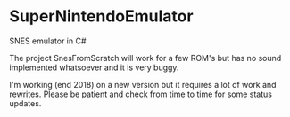 # SuperNintendoEmulator
SNES emulator in C#

The project SnesFromScratch will work for a few ROM's but has no sound implemented whatsoever and it is very buggy.

I'm working (end 2018) on a new version but it requires a lot of work and rewrites.
Please be patient and check from time to time for some status updates.
